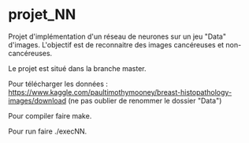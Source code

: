 # projet_NN
Projet d'implémentation d'un réseau de neurones sur un jeu "Data" d'images. L'objectif est de reconnaitre des images cancéreuses et non-cancéreuses.

Le projet est situé dans la branche master.

Pour télécharger les données : https://www.kaggle.com/paultimothymooney/breast-histopathology-images/download  (ne pas oublier de renommer le dossier "Data")

Pour compiler faire make.
  
Pour run faire ./execNN.
